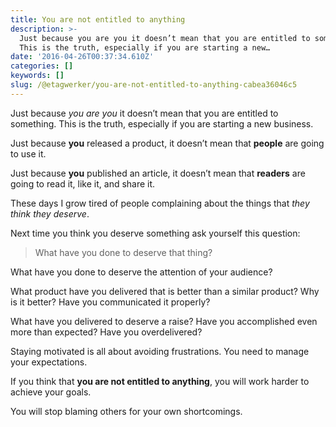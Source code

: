 ```yaml
---
title: You are not entitled to anything
description: >-
  Just because you are you it doesn’t mean that you are entitled to something.
  This is the truth, especially if you are starting a new…
date: '2016-04-26T00:37:34.610Z'
categories: []
keywords: []
slug: /@etagwerker/you-are-not-entitled-to-anything-cabea36046c5
---
```


Just because _you are you_ it doesn’t mean that you are entitled to something. This is the truth, especially if you are starting a new business.

Just because **you** released a product, it doesn’t mean that **people** are going to use it.

Just because **you** published an article, it doesn’t mean that **readers** are going to read it, like it, and share it.

These days I grow tired of people complaining about the things that _they think they deserve_.

Next time you think you deserve something ask yourself this question:

> What have you done to deserve that thing?

What have you done to deserve the attention of your audience?

What product have you delivered that is better than a similar product? Why is it better? Have you communicated it properly?

What have you delivered to deserve a raise? Have you accomplished even more than expected? Have you overdelivered?

Staying motivated is all about avoiding frustrations. You need to manage your expectations.

If you think that **you are not entitled to anything**, you will work harder to achieve your goals.

You will stop blaming others for your own shortcomings.